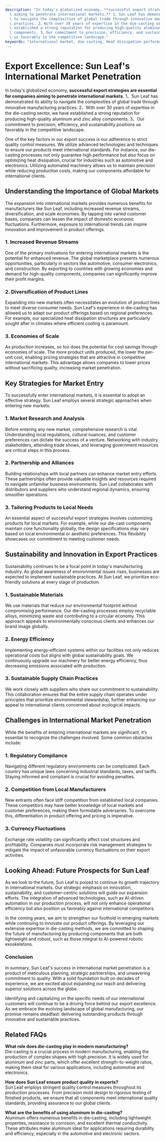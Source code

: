 ```yaml
---
description: "In today's globalized economy, **successful export strategies are essential for companies\
  \ aiming to penetrate international markets.** 1、Sun Leaf has demonstrated its ability\
  \ to navigate the complexities of global trade through innovative manufacturing\
  \ practices. 2、With over 30 years of expertise in the die-casting sector, we have\
  \ established a strong reputation for producing high-quality aluminum and zinc alloy\
  \ components. 3、Our commitment to precision, efficiency, and sustainability positions\
  \ us favorably in the competitive landscape."
keywords: "international market, die casting, Heat dissipation performance, Die casting process"
---
```

# Export Excellence: Sun Leaf's International Market Penetration

In today's globalized economy, **successful export strategies are essential for companies aiming to penetrate international markets.** 1、Sun Leaf has demonstrated its ability to navigate the complexities of global trade through innovative manufacturing practices. 2、With over 30 years of expertise in the die-casting sector, we have established a strong reputation for producing high-quality aluminum and zinc alloy components. 3、Our commitment to precision, efficiency, and sustainability positions us favorably in the competitive landscape.

One of the key factors in our export success is our adherence to strict quality control measures. We utilize advanced technologies and techniques to ensure our products meet international standards. For instance, our die-casting processes not only guarantee high performance but also focus on optimizing heat dissipation, crucial for industries such as automotive and electronics. Utilizing automated machinery allows us to maintain precision while reducing production costs, making our components affordable for international clients.

## **Understanding the Importance of Global Markets**

The expansion into international markets provides numerous benefits for manufacturers like Sun Leaf, including increased revenue streams, diversification, and scale economies. By tapping into varied customer bases, companies can lessen the impact of domestic economic fluctuations. Furthermore, exposure to international trends can inspire innovation and improvement in product offerings.

### **1. Increased Revenue Streams**

One of the primary motivations for entering international markets is the potential for enhanced revenue. The global marketplace presents numerous opportunities, particularly in sectors like automotive, consumer electronics, and construction. By exporting to countries with growing economies and demand for high-quality components, companies can significantly improve their profit margins.

### **2. Diversification of Product Lines**

Expanding into new markets often necessitates an evolution of product lines to meet diverse consumer needs. Sun Leaf's experience in die-casting has allowed us to adapt our product offerings based on regional preferences. For example, our specialized heat dissipation structures are particularly sought after in climates where efficient cooling is paramount.

### **3. Economies of Scale**

As production increases, so too does the potential for cost savings through economies of scale. The more product units produced, the lower the per-unit cost, enabling pricing strategies that are attractive in competitive international markets. This advantage allows companies to lower prices without sacrificing quality, increasing market penetration.

## **Key Strategies for Market Entry**

To successfully enter international markets, it is essential to adopt an effective strategy. Sun Leaf employs several strategic approaches when entering new markets:

### **1. Market Research and Analysis**

Before entering any new market, comprehensive research is vital. Understanding local regulations, cultural nuances, and customer preferences can dictate the success of a venture. Networking with industry stakeholders, attending trade shows, and leveraging government resources are critical steps in this process.

### **2. Partnership and Alliances**

Building relationships with local partners can enhance market entry efforts. These partnerships often provide valuable insights and resources required to navigate unfamiliar business environments. Sun Leaf collaborates with distributors and suppliers who understand regional dynamics, ensuring smoother operations.

### **3. Tailoring Products to Local Needs**

An essential aspect of successful export strategies involves customizing products for local markets. For example, while our die-cast components maintain core functionality globally, the design specifications may vary based on local environmental or aesthetic preferences. This flexibility showcases our commitment to meeting customer needs.

## **Sustainability and Innovation in Export Practices**

Sustainability continues to be a focal point in today's manufacturing industry. As global awareness of environmental issues rises, businesses are expected to implement sustainable practices. At Sun Leaf, we prioritize eco-friendly solutions at every stage of production. 

### **1. Sustainable Materials**

We use materials that reduce our environmental footprint without compromising performance. Our die-casting processes employ recyclable alloys, minimizing waste and contributing to a circular economy. This approach appeals to environmentally conscious clients and enhances our brand image globally.

### **2. Energy Efficiency**

Implementing energy-efficient systems within our facilities not only reduces operational costs but aligns with global sustainability goals. We continuously upgrade our machinery for better energy efficiency, thus decreasing emissions associated with production.

### **3. Sustainable Supply Chain Practices**

We work closely with suppliers who share our commitment to sustainability. This collaboration ensures that the entire supply chain operates under principles that prioritize environmental stewardship, further enhancing our appeal to international clients concerned about ecological impacts.

## **Challenges in International Market Penetration**

While the benefits of entering international markets are significant, it’s essential to recognize the challenges involved. Some common obstacles include:

### **1. Regulatory Compliance**

Navigating different regulatory environments can be complicated. Each country has unique laws concerning industrial standards, taxes, and tariffs. Staying informed and compliant is crucial for avoiding penalties.

### **2. Competition from Local Manufacturers**

New entrants often face stiff competition from established local companies. These competitors may have better knowledge of local markets and customer preferences, making them formidable adversaries. To overcome this, differentiation in product offering and pricing is imperative.

### **3. Currency Fluctuations**

Exchange rate volatility can significantly affect cost structures and profitability. Companies must incorporate risk management strategies to mitigate the impact of unfavorable currency fluctuations on their export activities.

## **Looking Ahead: Future Prospects for Sun Leaf**

As we look to the future, Sun Leaf is poised to continue its growth trajectory in international markets. Our strategic emphasis on innovation, sustainability, and customer-centric solutions will guide our expansion efforts. The integration of advanced technologies, such as AI-driven automation in our production process, will not only enhance operational efficiency but also position us favorably against international competitors.

In the coming years, we aim to strengthen our foothold in emerging markets while continuing to innovate our product offerings. By leveraging our extensive expertise in die-casting methods, we are committed to shaping the future of manufacturing by producing components that are both lightweight and robust, such as those integral to AI-powered robotic exoskeletons.

### **Conclusion**

In summary, Sun Leaf's success in international market penetration is a product of meticulous planning, strategic partnerships, and unwavering commitment to quality. With a solid foundation built on decades of experience, we are excited about expanding our reach and delivering superior solutions across the globe. 

Identifying and capitalizing on the specific needs of our international customers will continue to be a driving force behind our export excellence. As we embrace the evolving landscape of global manufacturing, our promise remains steadfast: delivering outstanding products through innovative and sustainable practices.

## Related FAQs

**What role does die-casting play in modern manufacturing?**  
Die-casting is a crucial process in modern manufacturing, enabling the production of complex shapes with high precision. It is widely used for aluminum and zinc parts, which offer excellent strength-to-weight ratios, making them ideal for various applications, including automotive and electronics.

**How does Sun Leaf ensure product quality in exports?**  
Sun Leaf employs stringent quality control measures throughout its production processes. From precision mold design to rigorous testing of finished products, we ensure that all components meet international quality standards, providing assurance to our global clients.

**What are the benefits of using aluminum in die-casting?**  
Aluminum offers numerous benefits in die-casting, including lightweight properties, resistance to corrosion, and excellent thermal conductivity. These attributes make aluminum ideal for applications requiring durability and efficiency, especially in the automotive and electronic sectors.
